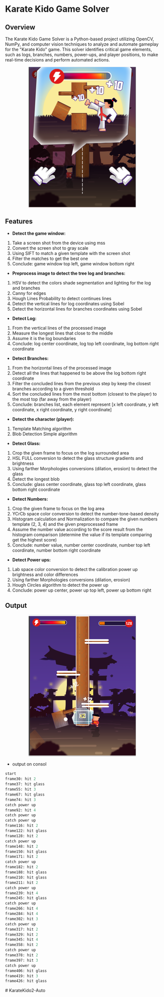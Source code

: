 # Karate Kido Game Solver

## Overview
The Karate Kido Game Solver is a Python-based project utilizing OpenCV, NumPy, and computer vision techniques to analyze and automate gameplay for the "Karate Kido" game. This solver identifies critical game elements, such as logs, branches, numbers, power-ups, and player positions, to make real-time decisions and perform automated actions.

<p align="center">
  <img src="https://raw.githubusercontent.com/owl-lilith/KarateKido2-Auto/refs/heads/main/game_window.png" alt="System Overview" width="350">
</p>


## Features
- **Detect the game window:**
1.	Take a screen shot from the device using mss
2.	Convert the screen shot to gray scale
3.	Using SIFT to match a given template with the screen shot
4.	Filter the matches to get the best one
5.	Conclude: game window top left, game window bottom right

- **Preprocess image to detect the tree log and branches:**
1.	HSV to detect the colors shade segmentation and lighting for the log and branches
2.	Canny for edges
3.	Hough Lines Probability to detect continues lines
4.	Detect the vertical lines for log coordinates using Sobel
5.	Detect the horizontal lines for branches coordinates using Sobel

- **Detect Log:**
1.	From the vertical lines of the processed image 
2.	Measure the longest lines that close to the middle
3.	Assume it is the log boundaries
4.	Conclude: log center coordinate, log top left coordinate, log bottom right coordinate

- **Detect Branches:**
1.	From the horizontal lines of the processed image 
2.	Detect all the lines that happened to be above the log bottom right coordinate
3.	Filter the concluded lines from the previous step by keep the closest branches according to a given threshold  
4.	Sort the concluded lines from the most bottom (closest to the player) to the most top (far away from the player)
5.	Conclude: branches list, each element represent [x left coordinate,  y left coordinate, x right coordinate, y right coordinate]

- **Detect the character (player):**
1.	Template Matching algorithm
2.	Blob Detection Simple algorithm

- **Detect Glass:**
1.	Crop the given frame to focus on the log surrounded area 
2.	HSL FULL conversion to detect the glass structure gradients and brightness
3.	Using farther Morphologies conversions (dilation, erosion) to detect the glass
4.	Detect the longest blob 
5.	Conclude: glass center coordinate, glass top left coordinate, glass bottom right coordinate

- **Detect Numbers:**
1.	Crop the given frame to focus on the log area 
2.	YCrCb space color conversion to detect the number-tone-based density
3.	Histogram calculation and Normalization to compare the given numbers template (2, 3, 4) and the given preprocessed frame
4.	Assume the number value according to the score result from the histogram comparison (determine the value if its template comparing get the highest score)
5.	Conclude: number value, number center coordinate, number top left coordinate, number bottom right coordinate

- **Detect Power ups:**
1.	Lab space color conversion to detect the calibration power up brightness and color differences 
2.	Using farther Morphologies conversions (dilation, erosion)
3.	Hough Circles algorithm to detect the power up
4.	Conclude: power up center, power up top left, power up bottom right


## Output
<p align="center">
  <img src="https://raw.githubusercontent.com/owl-lilith/KarateKido2-Auto/refs/heads/main/debug/result_screening.png" alt="System Overview" width="350">
</p>

- output on consol
``` python
start
frame30: hit 2
frame37: hit glass
frame55: hit 3
frame67: hit glass
frame74: hit 3
catch power up
frame92: hit 4
catch power up
catch power up
frame116: hit 2
frame122: hit glass
frame128: hit 2
catch power up
frame148: hit 2
frame150: hit glass
frame171: hit 2
catch power up
frame182: hit 2
frame188: hit glass
frame210: hit glass
frame211: hit 2
catch power up
frame239: hit 4
frame245: hit glass
catch power up
frame266: hit 4
frame284: hit 4
frame302: hit 3
catch power up
frame317: hit 2
frame329: hit 2
frame345: hit 4
frame358: hit 2
catch power up
frame378: hit 2
frame397: hit 3
catch power up
frame406: hit glass
frame419: hit 3
frame426: hit glass
```


#   K a r a t e K i d o 2 - A u t o 
 
 
